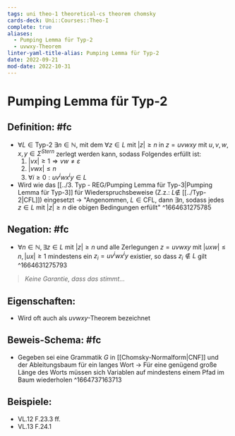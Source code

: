 ```yaml
---
tags: uni theo-1 theoretical-cs theorem chomsky
cards-deck: Uni::Courses::Theo-I
complete: true
aliases:
  - Pumping Lemma für Typ-2
  - uvwxy-Theorem
linter-yaml-title-alias: Pumping Lemma für Typ-2
date: 2022-09-21
mod-date: 2022-10-31
---
```


# Pumping Lemma für Typ-2

## Definition: #fc
- $\forall L\in \text{Typ-2 }\exists n\in\mathbb{N},$ mit dem $\forall z\in L$ mit $|z|\geq n$ in $z=uvwxy$ mit $u,v,w,x,y\in\Sigma^{Stern}$ zerlegt werden kann, sodass Folgendes erfüllt ist:
	1. $|vx|\geq1\Rightarrow vw\neq\varepsilon$
	2. $|vwx|\leq n$
	3. $\forall i\geq0:uv^iwx^iy\in L$
- Wird wie das [[../3. Typ - REG/Pumping Lemma für Typ-3|Pumping Lemma für Typ-3]] für Wiederspruchsbeweise (Z.z.: $L\notin$ [[../Typ-2|CFL]]) eingesetzt
	-> "Angenommen, $L\in\text{CFL},$ dann $\exists n$, sodass jedes $z\in L$ mit $|z|\geq n$ die obigen Bedingungen erfüllt"
^1664631275785

## Negation: #fc
- $\forall n\in\mathbb{N},\exists z\in L$ mit $|z|\geq n$ und alle Zerlegungen $z=uvwxy$ mit $|uxw|\leq n,|ux|\geq1$ mindestens ein $z_i=uv^iwx^iy$ existier, so dass $z_i\notin L$ gilt
^1664631275793

> *Keine Garantie, dass das stimmt…*

## Eigenschaften:
- Wird oft auch als $uvwxy$-Theorem bezeichnet

## Beweis-Schema: #fc
- Gegeben sei eine Grammatik $G$ in [[Chomsky-Normalform|CNF]] und der Ableitungsbaum für ein langes Wort
	-> Für eine genügend große Länge des Worts müssen sich Variablen auf mindestens einem Pfad im Baum wiederholen
^1664737163713

## Beispiele:
- VL.12 F.23.3 ff.
- VL.13 F.24.1

